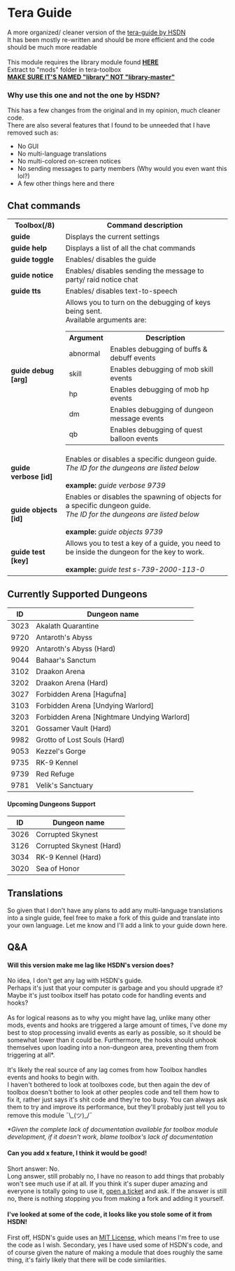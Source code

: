 # **Tera Guide**
A more organized/ cleaner version of the [tera-guide by HSDN](https://github.com/hsdn/tera-guide)<br>
It has been mostly re-written and should be more efficient and the code should be much more readable<br>
<br>
This module requires the library module found <u>**[HERE](https://github.com/tera-toolbox-mods/library)**</u><br>
Extract to "mods" folder in tera-toolbox<br>
<u>**MAKE SURE IT'S NAMED "library" NOT "library-master"**</u>

### **Why use this one and not the one by HSDN?**
This has a few changes from the original and in my opinion, much cleaner code.<br>
There are also several features that I found to be unneeded that I have removed such as:
- No GUI
- No multi-language translations
- No multi-colored on-screen notices
- No sending messages to party members (Why would you even want this lol?)
- A few other things here and there

## **Chat commands**

<table>
	<tr>
		<th>Toolbox(/8)</th>
		<th>Command description</th>
	</tr>
	<tr>
		<td><b>guide</b></td>
		<td>Displays the current settings</td>
	</tr>
	<tr>
		<td><b>guide help</b></td>
		<td>Displays a list of all the chat commands</td>
	</tr>
	<tr>
		<td><b>guide toggle</b></td>
		<td>Enables/ disables the guide</td>
	</tr>
	<tr>
		<td><b>guide notice</b></td>
		<td>Enables/ disables sending the message to party/ raid notice chat</td>
	</tr>
	<tr>
		<td><b>guide tts</b></td>
		<td>Enables/ disables text-to-speech</td>
	</tr>
	<tr>
		<td><b>guide debug [arg]</b></td>
		<td>
			Allows you to turn on the debugging of keys being sent.<br>
			Available arguments are:
			<table>
				<tr>
					<th>Argument</th>
					<th>Description</th>
				</tr>
				<tr>
					<td>abnormal</td>
					<td>Enables debugging of buffs & debuff events</td>
				</tr>
				<tr>
					<td>skill</td>
					<td>Enables debugging of mob skill events</td>
				</tr>
				<tr>
					<td>hp</td>
					<td>Enables debugging of mob hp events</td>
				</tr>
				<tr>
					<td>dm</td>
					<td>Enables debugging of dungeon message events</td>
				</tr>
				<tr>
					<td>qb</td>
					<td>Enables debugging of quest balloon events</td>
				</tr>
			</table>
		</td>
	</tr>
	<tr>
		<td><b>guide verbose [id]</b></td>
		<td>Enables or disables a specific dungeon guide.<br>
		<i>The ID for the dungeons are listed below</i><br>
		<br>
		<b>example:</b> <i>guide verbose 9739</i></td>
	</tr>
	<tr>
		<td><b>guide objects [id]</b></td>
		<td>Enables or disables the spawning of objects for a specific dungeon guide.<br>
		<i>The ID for the dungeons are listed below</i><br>
		<br>
		<b>example:</b> <i>guide objects 9739</i></td>
	</tr>
	<tr>
		<td><b>guide test [key]</b></td>
		<td>Allows you to test a key of a guide, you need to be inside the dungeon for the key to work.<br>
		<br>
		<b>example:</b> <i>guide test s-739-2000-113-0</i></td>
	</tr>
</table>

## **Currently Supported Dungeons**

ID | Dungeon name
--- | ---
3023 | Akalath Quarantine
9720 | Antaroth's Abyss
9920 | Antaroth's Abyss (Hard)
9044 | Bahaar's Sanctum
3102 | Draakon Arena
3202 | Draakon Arena (Hard)
3027 | Forbidden Arena [Hagufna]
3103 | Forbidden Arena [Undying Warlord]
3203 | Forbidden Arena [Nightmare Undying Warlord]
3201 | Gossamer Vault (Hard)
9982 | Grotto of Lost Souls (Hard)
9053 | Kezzel's Gorge
9735 | RK-9 Kennel
9739 | Red Refuge
9781 | Velik's Sanctuary

#### **Upcoming Dungeons Support**

ID | Dungeon name
--- | ---
3026 | Corrupted Skynest
3126 | Corrupted Skynest (Hard)
3034 | RK-9 Kennel (Hard)
3020 | Sea of Honor


## **Translations**
So given that I don't have any plans to add any multi-language translations into a single guide, feel free to make a fork of this guide and translate into your own language. Let me know and I'll add a link to your guide down here.

## **Q&A**
#### **Will this version make me lag like HSDN's version does?**<br>
No idea, I don't get any lag with HSDN's guide.<br>
Perhaps it's just that your computer is garbage and you should upgrade it?<br>
Maybe it's just toolbox itself has potato code for handling events and hooks?<br>
<br>
As for logical reasons as to why you might have lag, unlike many other mods, events and hooks are triggered a large amount of times, I've done my best to stop processing invalid events as early as possible, so it should be somewhat lower than it could be.
Furthermore, the hooks should unhook themselves upon loading into a non-dungeon area, preventing them from triggering at all*.<br>
<br>
It's likely the real source of any lag comes from how Toolbox handles events and hooks to begin with.<br>
I haven't bothered to look at toolboxes code, but then again the dev of toolbox doesn't bother to look at other peoples code and tell them how to fix it, rather just says it's shit code and they're too busy. You can always ask them to try and improve its performance, but they'll probably just tell you to remove this module ¯\\\_(ツ)\_/¯<br>

<i>\*Given the complete lack of documentation available for toolbox module development, if it doesn't work, blame toolbox's lack of documentation</i>
#### **Can you add x feature, I think it would be good!**<br>
Short answer: No.<br>
Long answer, still probably no, I have no reason to add things that probably won't see much use if at all. If you think it's super duper amazing and everyone is totally going to use it, [open a ticket](https://github.com/Multarix/tera-guide-custom/issues) and ask. If the answer is still no, there is nothing stopping you from making a fork and adding it yourself.<br>
#### **I've looked at some of the code, it looks like you stole some of it from HSDN!**<br>
First off, HSDN's guide uses an [MIT License](https://en.wikipedia.org/wiki/MIT_License), which means I'm free to use the code as I wish. Secondary, yes I have used some of HSDN's code, and of course given the nature of making a module that does roughly the same thing, it's fairly likely that there will be code similarities.<br>
